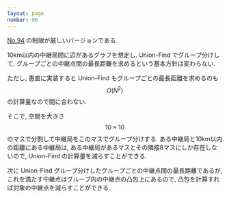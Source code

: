```yaml
---
layout: page
number: 96
---
```

[No.94](y0094.html) の制限が厳しいバージョンである.

10km以内の中継局間に辺があるグラフを想定し. Union-Find でグループ分けして, グループごとの中継点間の最長距離を求めるという基本方針は変わらない.

ただし, 愚直に実装すると Union-Find もグループごとの最長距離を求めるのも $$ O(N^2) $$ の計算量なので間に合わない.

そこで, 空間を大きさ $$ 10 \times 10 $$ のマスで分割して中継局をこのマスでグループ分けする. ある中継局と10km以内の距離にある中継局は, ある中継局があるマスとその隣接8マスにしか存在しないので, Union-Find の計算量を減らすことができる.

次に Union-Find グループ分けしたグループごとの中継点間の最長距離であるが, これを満たす中継点はグループ内の中継点の凸包上にあるので, 凸包を計算すれば対象の中継点を減らすことができる.
